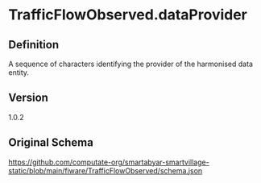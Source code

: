 # TrafficFlowObserved.dataProvider

## Definition
A sequence of characters identifying the provider of the harmonised data entity.

## Version
1.0.2

## Original Schema
https://github.com/computate-org/smartabyar-smartvillage-static/blob/main/fiware/TrafficFlowObserved/schema.json
